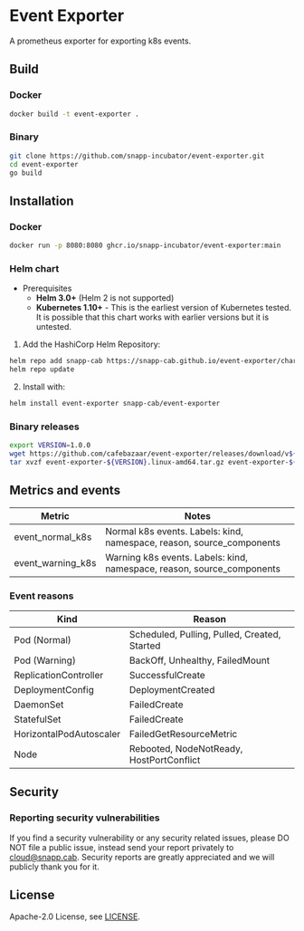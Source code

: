# Event Exporter

A prometheus exporter for exporting k8s events.



## Build

### Docker

```bash
docker build -t event-exporter .
```


### Binary

```bash
git clone https://github.com/snapp-incubator/event-exporter.git
cd event-exporter
go build
```

## Installation

### Docker


```bash
docker run -p 8080:8080 ghcr.io/snapp-incubator/event-exporter:main
```

### Helm chart

* Prerequisites
  * **Helm 3.0+** (Helm 2 is not supported)
  * **Kubernetes 1.10+** - This is the earliest version of Kubernetes tested.
    It is possible that this chart works with earlier versions but it is
    untested.


1. Add the HashiCorp Helm Repository:

```bash
helm repo add snapp-cab https://snapp-cab.github.io/event-exporter/charts
helm repo update
```

2. Install with:

```bash
helm install event-exporter snapp-cab/event-exporter
```

### Binary releases

```bash
export VERSION=1.0.0
wget https://github.com/cafebazaar/event-exporter/releases/download/v${VERSION}/event-exporter-${VERSION}.linux-amd64.tar.gz
tar xvzf event-exporter-${VERSION}.linux-amd64.tar.gz event-exporter-${VERSION}.linux-amd64/event-exporter
```

## Metrics and events


| Metric                                          | Notes
|-------------------------------------------------|------------------------------------
| event_normal_k8s   | Normal k8s events. Labels: kind, namespace, reason, source_components
| event_warning_k8s  | Warning k8s events. Labels: kind, namespace, reason, source_components


### Event reasons

| Kind                                            | Reason
|-------------------------------------------------|------------------------------------
| Pod (Normal)            | Scheduled, Pulling, Pulled, Created, Started
| Pod (Warning)           | BackOff, Unhealthy, FailedMount
| ReplicationController   | SuccessfulCreate
| DeploymentConfig        | DeploymentCreated
| DaemonSet               | FailedCreate
| StatefulSet             | FailedCreate
| HorizontalPodAutoscaler | FailedGetResourceMetric
| Node                    | Rebooted, NodeNotReady, HostPortConflict

## Security

### Reporting security vulnerabilities

If you find a security vulnerability or any security related issues, please DO NOT file a public issue, instead send your report privately to cloud@snapp.cab. Security reports are greatly appreciated and we will publicly thank you for it.

## License

Apache-2.0 License, see [LICENSE](LICENSE).
